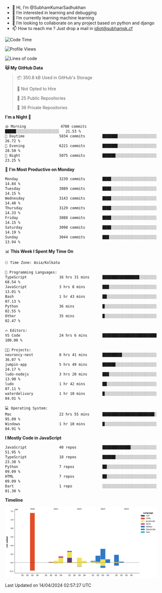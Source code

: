 - 👋 Hi, I’m @SubhamKumarSadhukhan
- 👀 I’m interested in learning and debugging
- 🌱 I’m currently learning machine learning
- 💞️ I’m looking to collaborate on any project based on python and django
- 📫 How to reach me ?
      Just drop a mail in idiot@subhamsk.cf

<!---
SubhamKumarSadhukhan/SubhamKumarSadhukhan is a ✨ special ✨ repository because its `README.md` (this file) appears on your GitHub profile.
You can click the Preview link to take a look at your changes.
--->


<!--START_SECTION:waka-->
![Code Time](http://img.shields.io/badge/Code%20Time-2%2C119%20hrs%2037%20mins-blue)

![Profile Views](http://img.shields.io/badge/Profile%20Views-0-blue)

![Lines of code](https://img.shields.io/badge/From%20Hello%20World%20I%27ve%20Written-2.6%20million%20lines%20of%20code-blue)

**🐱 My GitHub Data** 

> 📦 350.8 kB Used in GitHub's Storage 
 > 
> 🚫 Not Opted to Hire
 > 
> 📜 25 Public Repositories 
 > 
> 🔑 36 Private Repositories 
 > 
**I'm a Night 🦉** 

```text
🌞 Morning                4700 commits        █████░░░░░░░░░░░░░░░░░░░░   21.53 % 
🌆 Daytime                5834 commits        ███████░░░░░░░░░░░░░░░░░░   26.72 % 
🌃 Evening                6221 commits        ███████░░░░░░░░░░░░░░░░░░   28.50 % 
🌙 Night                  5075 commits        ██████░░░░░░░░░░░░░░░░░░░   23.25 % 
```
📅 **I'm Most Productive on Monday** 

```text
Monday                   3239 commits        ████░░░░░░░░░░░░░░░░░░░░░   14.84 % 
Tuesday                  3089 commits        ████░░░░░░░░░░░░░░░░░░░░░   14.15 % 
Wednesday                3143 commits        ████░░░░░░░░░░░░░░░░░░░░░   14.40 % 
Thursday                 3129 commits        ████░░░░░░░░░░░░░░░░░░░░░   14.33 % 
Friday                   3088 commits        ████░░░░░░░░░░░░░░░░░░░░░   14.15 % 
Saturday                 3098 commits        ████░░░░░░░░░░░░░░░░░░░░░   14.19 % 
Sunday                   3044 commits        ███░░░░░░░░░░░░░░░░░░░░░░   13.94 % 
```


📊 **This Week I Spent My Time On** 

```text
🕑︎ Time Zone: Asia/Kolkata

💬 Programming Languages: 
TypeScript               16 hrs 31 mins      █████████████████░░░░░░░░   68.54 % 
JavaScript               3 hrs 8 mins        ███░░░░░░░░░░░░░░░░░░░░░░   13.01 % 
Bash                     1 hr 43 mins        ██░░░░░░░░░░░░░░░░░░░░░░░   07.13 % 
Python                   36 mins             █░░░░░░░░░░░░░░░░░░░░░░░░   02.55 % 
Other                    35 mins             █░░░░░░░░░░░░░░░░░░░░░░░░   02.47 % 

🔥 Editors: 
VS Code                  24 hrs 6 mins       █████████████████████████   100.00 % 

🐱‍💻 Projects: 
neuroncy-nest            8 hrs 41 mins       █████████░░░░░░░░░░░░░░░░   36.07 % 
jumpin-app               5 hrs 49 mins       ██████░░░░░░░░░░░░░░░░░░░   24.17 % 
ludo-nodejs              3 hrs 20 mins       ███░░░░░░░░░░░░░░░░░░░░░░   13.90 % 
ludo                     1 hr 42 mins        ██░░░░░░░░░░░░░░░░░░░░░░░   07.11 % 
waterdelivary            1 hr 10 mins        █░░░░░░░░░░░░░░░░░░░░░░░░   04.91 % 

💻 Operating System: 
Mac                      22 hrs 55 mins      ████████████████████████░   95.09 % 
Windows                  1 hr 10 mins        █░░░░░░░░░░░░░░░░░░░░░░░░   04.91 % 
```

**I Mostly Code in JavaScript** 

```text
JavaScript               40 repos            █████████████░░░░░░░░░░░░   51.95 % 
TypeScript               18 repos            ██████░░░░░░░░░░░░░░░░░░░   23.38 % 
Python                   7 repos             ██░░░░░░░░░░░░░░░░░░░░░░░   09.09 % 
HTML                     7 repos             ██░░░░░░░░░░░░░░░░░░░░░░░   09.09 % 
Dart                     1 repo              ░░░░░░░░░░░░░░░░░░░░░░░░░   01.30 % 
```



**Timeline**

![Lines of Code chart](https://raw.githubusercontent.com/SubhamKumarSadhukhan/SubhamKumarSadhukhan/main/assets/bar_graph.png)


 Last Updated on 14/04/2024 02:57:27 UTC
<!--END_SECTION:waka-->
